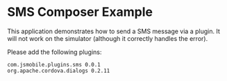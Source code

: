 SMS Composer Example
===

This application demonstrates how to send a SMS message via a plugin.
It will not work on the simulator (although it correctly handles the
error).

Please add the following plugins:

	com.jsmobile.plugins.sms 0.0.1
	org.apache.cordova.dialogs 0.2.11
